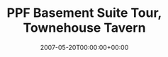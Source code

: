 ---
templateKey: event
guid: 0892b43a-6eab-11ea-99c5-002590d1d1b0
date: 2007-05-20T00:00:00+00:00
eventTime: 'none'
title: PPF Basement Suite Tour, Townehouse Tavern
artist: PPF Basement Suite Tour
city: Sudbury
venue: Townehouse Tavern
group: LEO37
guests: Wine (LEO37 & Al Buddy Black,Abyss,Magnolius (Serbral & Noizulli), and guests
---